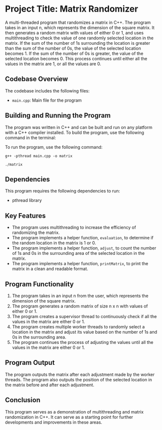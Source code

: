 # Project Title: Matrix Randomizer

A multi-threaded program that randomizes a matrix in C++. The program takes in an input n, which represents the dimension of the square matrix. It then generates a random matrix with values of either 0 or 1, and uses multithreading to check the value of one randomly selected location in the matrix. If the sum of the number of 1s surrounding the location is greater than the sum of the number of 0s, the value of the selected location becomes 1. If the sum of the number of 0s is greater, the value of the selected location becomes 0. This process continues until either all the values in the matrix are 1, or all the values are 0.

## Codebase Overview

The codebase includes the following files:

- `main.cpp`: Main file for the program

## Building and Running the Program

The program was written in C++ and can be built and run on any platform with a C++ compiler installed. To build the program, use the following command in the terminal:

To run the program, use the following command:

    g++ -pthread main.cpp -o matrix

    ./matrix

## Dependencies

This program requires the following dependencies to run:

- pthread library

## Key Features

- The program uses multithreading to increase the efficiency of randomizing the matrix.
- The program implements a helper function, `evaluation`, to determine if the random location in the matrix is 1 or 0.
- The program implements a helper function, `adjust`, to count the number of 1s and 0s in the surrounding area of the selected location in the matrix.
- The program implements a helper function, `printMatrix`, to print the matrix in a clean and readable format.

## Program Functionality

1. The program takes in an input n from the user, which represents the dimension of the square matrix.
2. The program generates a random matrix of size n x n with values of either 0 or 1.
3. The program creates a supervisor thread to continuously check if all the values in the matrix are either 0 or 1.
4. The program creates multiple worker threads to randomly select a location in the matrix and adjust its value based on the number of 1s and 0s in the surrounding area.
5. The program continues the process of adjusting the values until all the values in the matrix are either 0 or 1.

## Program Output

The program outputs the matrix after each adjustment made by the worker threads. The program also outputs the position of the selected location in the matrix before and after each adjustment.

## Conclusion

This program serves as a demonstration of multithreading and matrix randomization in C++. It can serve as a starting point for further developments and improvements in these areas.
